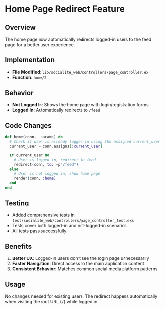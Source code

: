 # Home Page Redirect Feature

## Overview
The home page now automatically redirects logged-in users to the feed page for a better user experience.

## Implementation
- **File Modified**: `lib/socialite_web/controllers/page_controller.ex`
- **Function**: `home/2`

## Behavior
- **Not Logged In**: Shows the home page with login/registration forms
- **Logged In**: Automatically redirects to `/feed`

## Code Changes
```elixir
def home(conn, _params) do
  # Check if user is already logged in using the assigned current_user
  current_user = conn.assigns[:current_user]
  
  if current_user do
    # User is logged in, redirect to feed
    redirect(conn, to: ~p"/feed")
  else
    # User is not logged in, show home page
    render(conn, :home)
  end
end
```

## Testing
- Added comprehensive tests in `test/socialite_web/controllers/page_controller_test.exs`
- Tests cover both logged-in and not-logged-in scenarios
- All tests pass successfully

## Benefits
1. **Better UX**: Logged-in users don't see the login page unnecessarily
2. **Faster Navigation**: Direct access to the main application content
3. **Consistent Behavior**: Matches common social media platform patterns

## Usage
No changes needed for existing users. The redirect happens automatically when visiting the root URL (`/`) while logged in. 